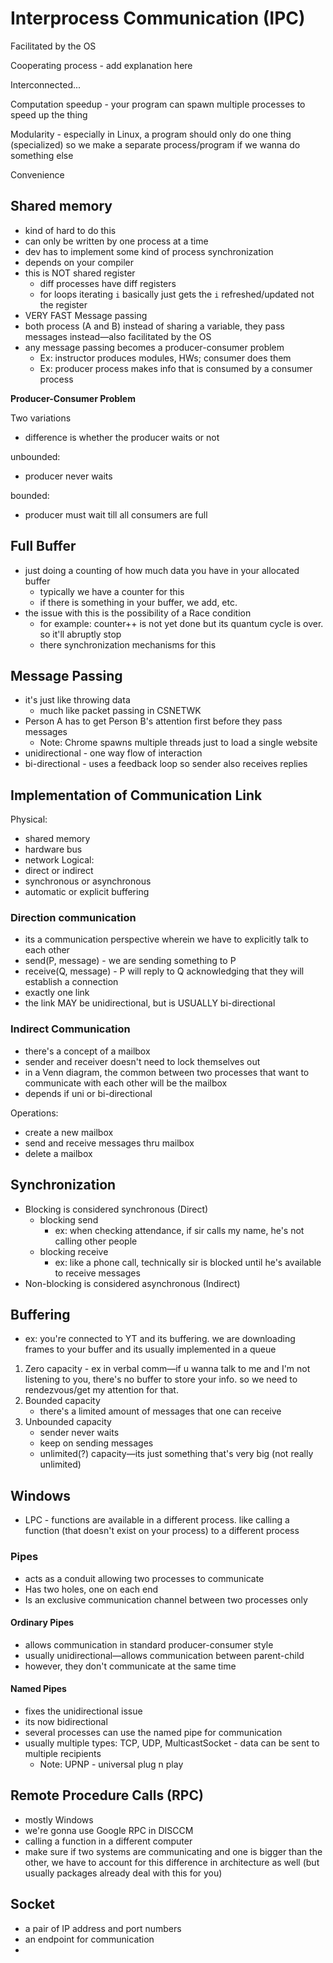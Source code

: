 # Interprocess Communication (IPC) 
Facilitated by the OS

Cooperating process - add explanation here

Interconnected...

Computation speedup - your program can spawn multiple processes to speed up the thing

Modularity - especially in Linux, a program should only do one thing (specialized) so we make a separate process/program if we wanna do something else

Convenience

## Shared memory
- kind of hard to do this
- can only be written by one process at a time
- dev has to implement some kind of process synchronization
- depends on your compiler
- this is NOT shared register
	- diff processes have diff registers
	- for loops iterating `i` basically just gets the `i` refreshed/updated not the register
- VERY FAST
	Message passing
- both process (A and B) instead of sharing a variable, they pass messages instead—also facilitated by the OS
- any message passing becomes a producer-consumer problem
	- Ex: instructor produces modules, HWs; consumer does them
	- Ex: producer process makes info that is consumed by a consumer process

**Producer-Consumer Problem**

Two variations
- difference is whether the producer waits or not

unbounded:
- producer never waits

bounded:
- producer must wait till all consumers are full

## Full Buffer
- just doing a counting of how much data you have in your allocated buffer
	- typically we have a counter for this
	- if there is something in your buffer, we add, etc.
- the issue with this is the possibility of a Race condition
	- for example: counter++ is not yet done but its quantum cycle is over. so it'll abruptly stop
	- there synchronization mechanisms for this

## Message Passing
- it's just like throwing data
	- much like packet passing in CSNETWK
- Person A has to get Person B's attention first before they pass messages
	- Note: Chrome spawns multiple threads just to load a single website
- unidirectional - one way flow of interaction
- bi-directional - uses a feedback loop so sender also receives replies

## Implementation of Communication Link

Physical:
- shared memory
- hardware bus
- network
Logical:
- direct or indirect
- synchronous or asynchronous
- automatic or explicit buffering

### Direction communication
- its a communication perspective wherein we have to explicitly talk to each other
- send(P, message) - we are sending something to P
- receive(Q, message) - P will reply to Q acknowledging that they will establish a connection
- exactly one link
- the link MAY be unidirectional, but is USUALLY bi-directional

### Indirect Communication
- there's a concept of a mailbox
- sender and receiver doesn't need to lock themselves out
- in a Venn diagram, the common between two processes that want to communicate with each other will be the mailbox
- depends if uni or bi-directional

Operations:
- create a new mailbox
- send and receive messages thru mailbox
- delete a mailbox

## Synchronization

- Blocking is considered synchronous (Direct)
	- blocking send 
		- ex: when checking attendance, if sir calls my name, he's not calling other people
	- blocking receive
		- ex: like a phone call, technically sir is blocked until he's available to receive messages
- Non-blocking is considered asynchronous (Indirect)

## Buffering

- ex: you're connected to YT and its buffering. we are downloading frames to your buffer and its usually implemented in a queue

1. Zero capacity - ex in verbal comm—if u wanna talk to me and I'm not listening to you, there's no buffer to store your info. so we need to rendezvous/get my attention for that.
2. Bounded capacity
	- there's a limited amount of messages that one can receive
3. Unbounded capacity
	- sender never waits
	- keep on sending messages
	- unlimited(?) capacity—its just something that's very big (not really unlimited)

## Windows

- LPC - functions are available in a different process. like calling a function (that doesn't exist on your process) to a different process

### Pipes
- acts as a conduit allowing two processes to communicate
- Has two holes, one on each end
- Is an exclusive communication channel between two processes only

#### Ordinary Pipes
- allows communication in standard producer-consumer style
- usually unidirectional—allows communication between parent-child
- however, they don't communicate at the same time 

#### Named Pipes
- fixes the unidirectional issue
- its now bidirectional
- several processes can use the named pipe for communication
- usually multiple types: TCP, UDP, MulticastSocket - data can be sent to multiple recipients
	- Note: UPNP - universal plug n play

## Remote Procedure Calls (RPC)
- mostly Windows
- we're gonna use Google RPC in DISCCM
- calling a function in a different computer
- make sure if two systems are communicating and one is bigger than the other, we have to account for this difference in architecture as well (but usually packages already deal with this for you)

## Socket
- a pair of IP address and port numbers
- an endpoint for communication
- 